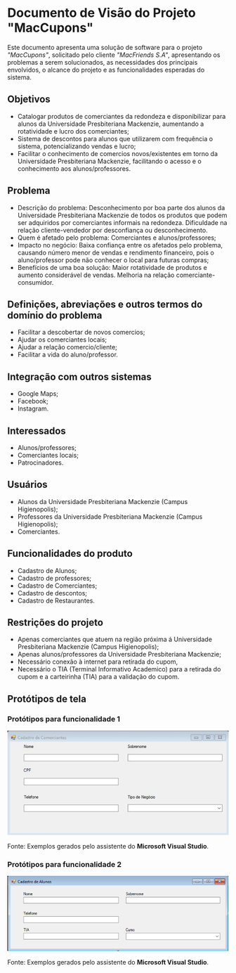 # Documento de Visão do Projeto "MacCupons"

Este documento apresenta uma solução de software para o projeto *"MacCupons"*, solicitado pelo cliente *"MacFriends S.A"*, 
apresentando os problemas a serem solucionados, as necessidades dos principais envolvidos, o alcance do projeto e as funcionalidades 
esperadas do sistema.

## Objetivos

* Catalogar produtos de comerciantes da redondeza e disponibilizar para alunos da Universidade Presbiteriana Mackenzie, aumentando a rotatividade e lucro dos comerciantes;
* Sistema de descontos para alunos que utilizarem com frequência o sistema, potencializando vendas e lucro;
* Facilitar o conhecimento de comercios novos/existentes em torno da Universidade Presbiteriana Mackenzie, facilitando o acesso e o conhecimento aos alunos/professores.


## Problema

* Descrição do problema: Desconhecimento por boa parte dos alunos da Universidade Presbiteriana Mackenzie de todos os produtos que podem ser adquiridos por comerciantes informais na redondeza. Dificuldade na relação cliente-vendedor por desconfiança ou desconhecimento.
* Quem é afetado pelo problema: Comerciantes e alunos/professores;
* Impacto no negócio: Baixa confiança entre os afetados pelo problema, causando número menor de vendas e rendimento financeiro, pois o aluno/professor pode não conhecer o local para futuras compras;
* Benefícios de uma boa solução: Maior rotatividade de produtos e aumento considerável de vendas. Melhoria na relação comerciante-consumidor.
## Definições, abreviações e outros termos do domínio do problema

* Facilitar a descobertar de novos comercios;
* Ajudar os comerciantes locais;
* Ajudar a relação comercio/cliente;
* Facilitar a vida do aluno/professor.

## Integração com outros sistemas

* Google Maps;
* Facebook;
* Instagram.

 
## Interessados

* Alunos/professores;
* Comerciantes locais;
* Patrocinadores.

## Usuários

* Alunos da Universidade Presbiteriana Mackenzie (Campus Higienopolis);
* Professores da Universidade Presbiteriana Mackenzie (Campus Higienopolis);
* Comerciantes.

## Funcionalidades do produto

* Cadastro de Alunos;
* Cadastro de professores;
* Cadastro de Comerciantes;
* Cadastro de descontos;
* Cadastro de Restaurantes.

## Restrições do projeto

* Apenas comerciantes que atuem na região próxima á Universidade Presbiteriana Mackenzie (Campus Higienopolis);
* Apenas alunos/professores da Universidade Presbiteriana Mackenzie;
* Necessário conexão à internet para retirada do cupom,
* Necessário o TIA (Terminal Informativo Academico) para a retirada do cupom e a carteirinha (TIA) para a validação do cupom.

## Protótipos de tela

### Protótipos para funcionalidade 1

![](CadastroComerciantes.png)

Fonte: Exemplos gerados pelo assistente do **Microsoft Visual Studio**.

### Protótipos para funcionalidade 2

![](CadastroAlunos.png)

Fonte: Exemplos gerados pelo assistente do **Microsoft Visual Studio**.



